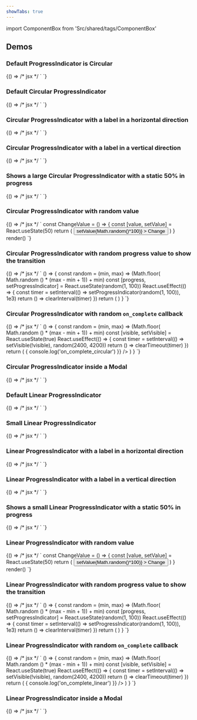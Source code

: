 ```yaml
---
showTabs: true
---
```


import ComponentBox from 'Src/shared/tags/ComponentBox'

## Demos

### Default ProgressIndicator is Circular

<ComponentBox>
	{() => /* jsx */ `
<ProgressIndicator />
`}
</ComponentBox>

### Default Circular ProgressIndicator

<ComponentBox>
	{() => /* jsx */ `
<ProgressIndicator
  type="circular"
/>
`}
</ComponentBox>

### Circular ProgressIndicator with a label in a horizontal direction

<ComponentBox>
	{() => /* jsx */ `
<ProgressIndicator
  // label="Custom label ..."
  type="circular"
  show_label="true"
  label_direction="horizontal"
/>
`}
</ComponentBox>

### Circular ProgressIndicator with a label in a vertical direction

<ComponentBox>
	{() => /* jsx */ `
<ProgressIndicator
  // label="Custom label ..."
  type="circular"
  show_label="true"
  label_direction="vertical"
/>
`}
</ComponentBox>

### Shows a large Circular ProgressIndicator with a static 50% in progress

<ComponentBox data-visual-test="progress-indicator-circular--primary">
	{() => /* jsx */ `
  <ProgressIndicator
    type="circular"
    progress="50"
    size="large"
    no_animation
  />
`}
</ComponentBox>

### Circular ProgressIndicator with random value

<ComponentBox useRender>
	{() => /* jsx */ `
const ChangeValue = () => {
	const [value, setValue] = React.useState(50)
	return (
		<FormRow centered>
			<ProgressIndicator
        type="circular"
				progress={value}
				show_label
				no_animation
			/>
			<Button
				left
				size="small"
				variant="secondary"
				onClick={() => setValue(Math.random()*100)}
			>
				Change
			</Button>
		</FormRow>
	)
}
render(<ChangeValue />)
`}
</ComponentBox>

### Circular ProgressIndicator with random progress value to show the transition

<ComponentBox noFragments={false}>
	{() => /* jsx */ `
() => {
  const random = (min, max) => (Math.floor( Math.random () * (max - min + 1)) + min)
  const [progress, setProgressIndicator] = React.useState(random(1, 100))
  React.useEffect(() => {
    const timer = setInterval(() => setProgressIndicator(random(1, 100)), 1e3)
    return () => clearInterval(timer)
  })
  return (
    <ProgressIndicator
      type="circular"
      size="large"
      progress={progress}
    />
  )
}
`}
</ComponentBox>

### Circular ProgressIndicator with random `on_complete` callback

<ComponentBox noFragments={false}>
	{() => /* jsx */ `
() => {
  const random = (min, max) => (Math.floor( Math.random () * (max - min + 1)) + min)
  const [visible, setVisible] = React.useState(true)
  React.useEffect(() => {
    const timer = setInterval(() => setVisible(!visible), random(2400, 4200))
    return () => clearTimeout(timer)
  })
  return (
    <ProgressIndicator
      type="circular"
      size="large"  
      visible={visible}
      on_complete={() => {
        console.log('on_complete_circular')
      }}
    />
  )
}
`}
</ComponentBox>

### Circular ProgressIndicator inside a Modal

<ComponentBox>
	{() => /* jsx */ `
<Modal
  spacing={false}
  max_width="12rem"
  fullscreen={false}
  align_content="centered"
  hide_close_button
  trigger_text="Show"
  prevent_close={false}
>
  <ProgressIndicator
    type="circular"
    show_label
    label_direction="vertical"
    top="large"
    bottom="large"
    size="large"
  />
</Modal>
`}
</ComponentBox>

### Default Linear ProgressIndicator

<ComponentBox>
	{() => /* jsx */ `
  <ProgressIndicator 
    type="linear" 
  />
`}
</ComponentBox>

### Small Linear ProgressIndicator

<ComponentBox>
	{() => /* jsx */ `
  <ProgressIndicator 
    type="linear"
    size="small"
  />
`}
</ComponentBox>

### Linear ProgressIndicator with a label in a horizontal direction

<ComponentBox>
	{() => /* jsx */ `
<ProgressIndicator
  type="linear"
  // label="Custom label ..."
  show_label="true"
  label_direction="horizontal"
/>
`}
</ComponentBox>

### Linear ProgressIndicator with a label in a vertical direction

<ComponentBox>
	{() => /* jsx */ `
<ProgressIndicator
  type="linear"
  // label="Custom label ..."
  show_label="true"
  label_direction="vertical"
/>
`}
</ComponentBox>

### Shows a small Linear ProgressIndicator with a static 50% in progress

<ComponentBox data-visual-test="progress-indicator-linear--primary">
	{() => /* jsx */ `
  <ProgressIndicator 
    type="linear" 
    progress="50"
    size="small"
    no_animation
  />
`}
</ComponentBox>

### Linear ProgressIndicator with random value

<ComponentBox useRender>
	{() => /* jsx */ `
const ChangeValue = () => {
	const [value, setValue] = React.useState(50)
	return (
		<FormRow centered>
			<ProgressIndicator
        type="linear" 
				progress={value}
				no_animation
			/>
			<Button
				left
				size="small"
				variant="secondary"
				onClick={() => setValue(Math.random()*100)}
			>
				Change
			</Button>
		</FormRow>
	)
}
render(<ChangeValue />)
`}
</ComponentBox>

### Linear ProgressIndicator with random progress value to show the transition

<ComponentBox noFragments={false}>
	{() => /* jsx */ `
() => {
  const random = (min, max) => (Math.floor( Math.random () * (max - min + 1)) + min)
  const [progress, setProgressIndicator] = React.useState(random(1, 100))
  React.useEffect(() => {
    const timer = setInterval(() => setProgressIndicator(random(1, 100)), 1e3)
    return () => clearInterval(timer)
  })
  return (
    <ProgressIndicator
      type="linear"
      size="large"
      progress={progress}
    />
  )
}
`}
</ComponentBox>

### Linear ProgressIndicator with random `on_complete` callback

<ComponentBox noFragments={false}>
	{() => /* jsx */ `
() => {
  const random = (min, max) => (Math.floor( Math.random () * (max - min + 1)) + min)
  const [visible, setVisible] = React.useState(true)
  React.useEffect(() => {
    const timer = setInterval(() => setVisible(!visible), random(2400, 4200))
    return () => clearTimeout(timer)
  })
  return (
    <ProgressIndicator
      type="linear"
      size="large"  
      visible={visible}
      on_complete={() => {
        console.log('on_complete_linear')
      }}
    />
  )
}
`}
</ComponentBox>

### Linear ProgressIndicator inside a Modal

<ComponentBox>
	{() => /* jsx */ `
<Modal
  spacing={false}
  max_width="12rem"
  fullscreen={false}
  align_content="centered"
  hide_close_button
  trigger_text="Show"
  prevent_close={false}
>
  <ProgressIndicator
    type="linear"
    show_label
    label_direction="vertical"
    top="large"
    bottom="large"
  />
</Modal>
`}
</ComponentBox>
